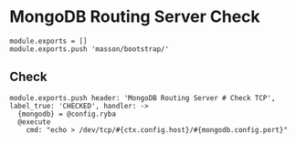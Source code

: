 
# MongoDB Routing Server Check

    module.exports = []
    module.exports.push 'masson/bootstrap/'

## Check

    module.exports.push header: 'MongoDB Routing Server # Check TCP', label_true: 'CHECKED', handler: ->
      {mongodb} = @config.ryba
      @execute
        cmd: "echo > /dev/tcp/#{ctx.config.host}/#{mongodb.config.port}"
